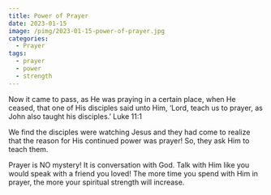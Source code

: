 ```yaml
---
title: Power of Prayer
date: 2023-01-15
image: /pimg/2023-01-15-power-of-prayer.jpg
categories:
  - Prayer
tags:
  - prayer
  - power
  - strength
---
```


<p>Now it came to pass, as He was praying in a certain place, when He ceased, that one of His disciples said unto Him, ‘Lord, teach us to prayer, as John also taught his disciples.’ Luke 11:1</p><p>We find the disciples were watching Jesus and they had come to realize that the reason for His continued power was prayer! So, they ask Him to teach them.</p><p>Prayer is NO mystery! It is conversation with God. Talk with Him like you would speak with a friend you loved! The more time you spend with Him in prayer, the more your spiritual strength will increase. </p>

